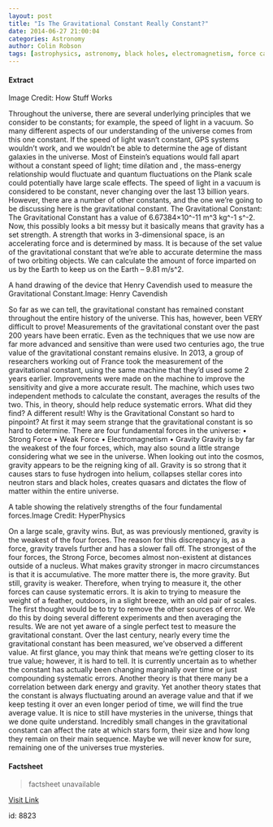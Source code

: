```yaml
---
layout: post
title: "Is The Gravitational Constant Really Constant?"
date: 2014-06-27 21:00:04
categories: Astronomy
author: Colin Robson
tags: [astrophysics, astronomy, black holes, electromagnetism, force carriers, fundamental forces, gravitational constant, gravity, mass, physics, space, speed of light, strong force, supernova, weak force]
---
```



#### Extract
>
Image Credit: How Stuff Works

Throughout the universe, there are several underlying principles that we consider to be constants; for example, the speed of light in a vacuum. So many different aspects of our understanding of the universe comes from this one constant. If the speed of light wasn&#8217;t constant, GPS systems wouldn&#8217;t work, and we wouldn&#8217;t be able to determine the age of distant galaxies in the universe. Most of Einstein&#8217;s equations would fall apart without a constant speed of light; time dilation and , the mass-energy relationship would fluctuate and quantum fluctuations on the Plank scale could potentially have large scale effects.
The speed of light in a vacuum is considered to be constant, never changing over the last 13 billion years. However, there are a number of other constants, and the one we&#8217;re going to be discussing here is the gravitational constant.
The Gravitational Constant:
The Gravitational Constant has a value of 6.67384&#215;10^-11 m^3 kg^-1 s^-2. Now, this possibly looks a bit messy but it basically means that gravity has a set strength. A strength that works in 3-dimensional space, is an accelerating force and is determined by mass. It is because of the set value of the gravitational constant that we&#8217;re able to accurate determine the mass of two orbiting objects. We can calculate the amount of force imparted on us by the Earth to keep us on the Earth &#8211; 9.81 m/s^2.

A hand drawing of the device that Henry Cavendish used to measure the Gravitational Constant.Image: Henry Cavendish

So far as we can tell, the gravitational constant has remained constant throughout the entire history of the universe. This has, however, been VERY difficult to prove! Measurements of the gravitational constant over the past 200 years have been erratic. Even as the techniques that we use now are far more advanced and sensitive than were used two centuries ago, the true value of the gravitational constant remains elusive.
In 2013, a group of researchers working out of France took the measurement of the gravitational constant, using the same machine that they&#8217;d used some 2 years earlier. Improvements were made on the machine to improve the sensitivity and give a more accurate result. The machine, which uses two independent methods to calculate the constant, averages the results of the two. This, in theory, should help reduce systematic errors. What did they find? A different result!
Why is the Gravitational Constant so hard to pinpoint?
At first it may seem strange that the gravitational constant is so hard to determine. There are four fundamental forces in the universe:
• Strong Force
• Weak Force
• Electromagnetism
• Gravity
Gravity is by far the weakest of the four forces, which, may also sound a little strange considering what we see in the universe. When looking out into the cosmos, gravity appears to be the reigning king of all. Gravity is so strong that it causes stars to fuse hydrogen into helium, collapses stellar cores into neutron stars and black holes, creates quasars and dictates the flow of matter within the entire universe.

A table showing the relatively strengths of the four fundamental forces.Image Credit: HyperPhysics

On a large scale, gravity wins. But, as was previously mentioned, gravity is the weakest of the four forces. The reason for this discrepancy is, as a force, gravity travels further and has a slower fall off. The strongest of the four forces, the Strong Force, becomes almost non-existent at distances outside of a nucleus. What makes gravity stronger in macro circumstances is that it is accumulative. The more matter there is, the more gravity.
But still, gravity is weaker. Therefore, when trying to measure it, the other forces can cause systematic errors. It is akin to trying to measure the weight of a feather, outdoors, in a slight breeze, with an old pair of scales. The first thought would be to try to remove the other sources of error. We do this by doing several different experiments and then averaging the results. We are not yet aware of a single perfect test to measure the gravitational constant.
Over the last century, nearly every time the gravitational constant has been measured, we&#8217;ve observed a different value. At first glance, you may think that means we&#8217;re getting closer to its true value; however, it is hard to tell. It is currently uncertain as to whether the constant has actually been changing marginally over time or just compounding systematic errors. Another theory is that there many be a correlation between dark energy and gravity. Yet another theory states that the constant is always fluctuating around an average value and that if we keep testing it over an even longer period of time, we will find the true average value.
It is nice to still have mysteries in the universe, things that we done quite understand. Incredibly small changes in the gravitational constant can affect the rate at which stars form, their size and how long they remain on their main sequence. Maybe we will never know for sure, remaining one of the universes true mysteries.

#### Factsheet
>factsheet unavailable

[Visit Link](http://www.fromquarkstoquasars.com/the-gravitational-constant-is-it-really-constant/)

id:    8823
